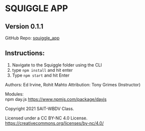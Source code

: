 #  SQUIGGLE APP
##  Version 0.1.1

GitHub Repo: [squiggle_app](https://github.com/edirvine333/squiggle_app)  

## Instructions:

1.  Navigate to the Squiggle folder using the CLI
2.  type `npm install` and hit enter
3.  Type `npm start` and hit Enter


Authors: Ed Irvine, Rohit Mahto
Attribution:  Tony Grimes (Instructor)  

Modules:  
npm day.js  https://www.npmjs.com/package/dayjs

Copyright 2021 SAIT-WBDV Class.

Licensed under a CC BY-NC 4.0 License.  
https://creativecommons.org/licenses/by-nc/4.0/  
